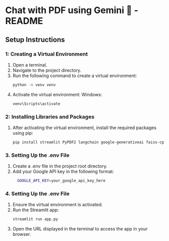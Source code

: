 # Chat with PDF using Gemini 💁 - README

## Setup Instructions

### 1: Creating a Virtual Environment
1. Open a terminal.
2. Navigate to the project directory.
3. Run the following command to create a virtual environment:
   ```bash
   python -m venv venv
4. Activate the virtual environment:
   Windows:
   ```bash
   venv\Scripts\activate
   
### 2: Installing Libraries and Packages

 1. After activating the virtual environment, install the required packages using pip:
    ```bash
    pip install streamlit PyPDF2 langchain google-generativeai faiss-cpu python-dotenv

### 3. Setting Up the .env File

 1. Create a .env file in the project root directory.
 2. Add your Google API key in the following format:
    ```bash
      GOOGLE_API_KEY=your_google_api_key_here

### 4. Setting Up the .env File

1. Ensure the virtual environment is activated.
2. Run the Streamlit app:
   ```bash
   streamlit run app.py
3. Open the URL displayed in the terminal to access the app in your browser.








    


         
